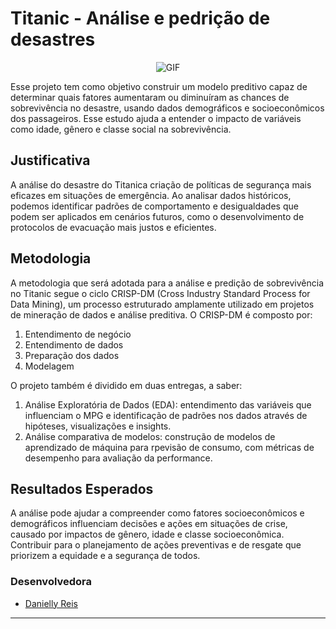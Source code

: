 # Titanic - Análise e pedrição de desastres

<p align="center">
  <img src="https://i.imgur.com/y1xzdpK.gif" alt="GIF">
</p>

Esse projeto tem como objetivo construir um modelo preditivo capaz de determinar quais fatores aumentaram ou diminuíram as chances de sobrevivência no desastre, usando dados demográficos e socioeconômicos dos passageiros. Esse estudo ajuda a entender o impacto de variáveis como idade, gênero e classe social na sobrevivência.

## Justificativa
A análise do desastre do Titanica criação de políticas de segurança mais eficazes em situações de emergência. Ao analisar dados históricos, podemos identificar padrões de comportamento e desigualdades que podem ser aplicados em cenários futuros, como o desenvolvimento de protocolos de evacuação mais justos e eficientes.

## Metodologia
A metodologia que será adotada para a análise e predição de sobrevivência no Titanic segue o ciclo CRISP-DM (Cross Industry Standard Process for Data Mining), um processo estruturado amplamente utilizado em projetos de mineração de dados e análise preditiva. O CRISP-DM é composto por:
1. Entendimento de negócio
2. Entendimento de dados
3. Preparação dos dados
4. Modelagem

O projeto também é dividido em duas entregas, a saber:

1. Análise Exploratória de Dados (EDA): entendimento das variáveis que influenciam o MPG e identificação de padrões nos dados através de hipóteses, visualizações e insights.
2. Análise comparativa de modelos: construção de modelos de aprendizado de máquina para rpevisão de consumo, com métricas de desempenho para avaliação da performance.

## Resultados Esperados
A análise pode ajudar a compreender como fatores socioeconômicos e demográficos influenciam decisões e ações em situações de crise, causado por impactos de gênero, idade e classe socioeconômica. Contribuir para o planejamento de ações preventivas e de resgate que priorizem a equidade e a segurança de todos.

### Desenvolvedora
 - [Danielly Reis](https://github.com/DaniellyR)
 
---

<!-- > **Nota**: todo o texto abaixo é somente para entendimento do usuário do template. Por favor remova-o quando for atualizar este `README.md`.

## Funcionalidades

Esse template foi inicialmente baseado no [template de ciência de dados do cookiecutter](https://drivendata.github.io/cookiecutter-data-science/), mas ao longo do tempo várias modificações foram sendo realizadas. Atualmente o template tem as seguintes características:
 - Utilização do arquivo `pyproject.toml` como centralizador de dependências;
 - Configuração para criação de aplicação `streamlit`;
 - Utilização de [jupyter notebooks](https://jupyter.org/) para arquivos de análise;
 - Documentação com o [mkdocs](https://www.mkdocs.org/) ([material design](https://squidfunk.github.io/mkdocs-material/) theme)

## Instruções

### Requisitos

Para utilizar este template, você precisará de um ambiente com os seguintes softwares:
 - git
 - Python 3.8
 - Poetry `1.1.13` ou superior

É aconselhável o uso do `pyenv` para o gerenciamento de versões do Python.

### Iniciando um novo projeto

Para iniciar um novo projeto você precisa ter instalado na sua máquina as aplicações citadas na seção anterior, depois disso basta:

1. clicar no botão **Use this template** (ou "Usar este modelo").
2. Digitar um nome para seu repositório e uma descrição opcional.
3. Escolher a visibilidade do projeto (Publica ou privada).
4. Clicar em **Create repository from template** (Criar repositório a partir do modelo).

Pronto, acaba de criar um repositório a partir deste modelo. Para mais informações sobre o uso de templates, acesse a [documentação oficial](https://docs.github.com/pt/repositories/creating-and-managing-repositories/creating-a-repository-from-a-template).


### Contribuindo com um repositório já criado

Depois de criar o repositório, para começar a modificá-lo e/ou contribuir com repositórios já criados,  você precisa cloná-lo. Para isso, siga os seguintes passos:

1. Acima da lista de arquivos, clique no botão **Code** (em verde).
2. Copie a URL para o repositório.
    - Tente clonar utilizando uma chave **SSH**. Para isso, clique na aba **SSH** e em seguida clique no ícone de cópia.
3. Abra o terminal.
4. Altere o diretório de trabalho atual para o local que deseja ter o diretório clonado.
5. Digite `git clone` e cole a URL que você copiou anteriormente:

```
git clone git@github.com:NOME-DE-USUARIO/REPOSITORIO.git
```
6. Pressione **Enter** para criar seu clone local.

Proto, com isso você acaba de clonar um repositório. Para mais informações sobre a clonagem de arquivos, acesse a [documentação oficial](https://docs.github.com/pt/repositories/creating-and-managing-repositories/cloning-a-repository).

Com o repositório clonado, você precisa navegar até a pasta local, usando o comando :

```
cd REPOSITORIO
```

Estando na pasta do repositório, basta instalar as dependências do projeto utilizando o comando:

```
poetry install
```

Ele irá instalar todas as dependências contidas no arquivo `pyproject.toml`. Depois disso basta ativar o ambiente virtual criado pelo Poetry utilizando o comando:

```
poetry shell
```

Para mais informações sobre os comandos do Poetry, visite a [documentação oficial](https://python-poetry.org/docs/).

Para contribuir com um projeto, tente utilizar uma metodologia adequada. Utilize [este artigo](https://omadson.github.io/site/blog/2022/software-development-workflow/) para obter mais informações.


### Organização de diretórios


```
.
├── data/              # Diretório contendo todos os arquivos de dados
│   ├── external/      # Arquivos de dados de fontes externas
│   ├── interim/       # Arquivos de dados intermediários
│   ├── processed/     # Arquivos de dados processados
│   └── raw/           # Arquivos de dados originais, imutáveis
├── docs/              # Documentação gerada através da biblioteca mkdocs
├── models/            # Modelos treinados e serializados, predições ou resumos de modelos
├── notebooks/         # Diretório contendo todos os notebooks utilizados nos passos
├── references/        # Dicionários de dados, manuais e todo o material exploratório
├── src/               # Código fonte utilizado nesse projeto
│   ├── data/          # Classes e funções utilizadas para download e processamento de dados
│   ├── deployment/    # Classes e funções utilizadas para implantação do modelo
│   └── model/         # Classes e funções utilizadas para modelagem
├── app.py             # Arquivo com o código da aplicação do streamlit
├── Procfile           # Arquivo de configuração do heroku
├── pyproject.toml     # Arquivo de dependências para reprodução do projeto
├── poetry.lock        # Arquivo com sub-dependências do projeto principal
├── README.md          # Informações gerais do projeto
└── tasks.py           # Arquivo com funções para criação de tarefas utilizadas pelo invoke

``` -->
